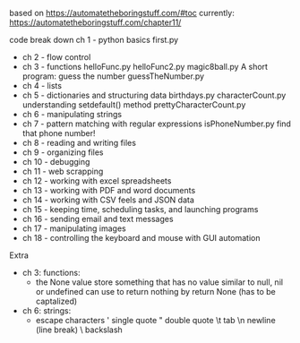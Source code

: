 based on https://automatetheboringstuff.com/#toc 
currently: https://automatetheboringstuff.com/chapter11/

code break down 
ch 1 - python basics 
	first.py 
-	ch 2 - flow control 
-	ch 3 - functions 
	helloFunc.py
	helloFunc2.py
	magic8ball.py
	A short program: guess the number 	guessTheNumber.py
-	ch 4 - lists 
-	ch 5 - dictionaries and structuring data 
	birthdays.py
	characterCount.py 	understanding setdefault() method 
	prettyCharacterCount.py
-	ch 6 - manipulating strings 
-	ch 7 - pattern matching with regular expressions 
	isPhoneNumber.py 	find that phone number! 
-	ch 8 - reading and writing files 
-	ch 9 - organizing files 
-	ch 10 - debugging 
-	ch 11 - web scrapping 
-	ch 12 - working with excel spreadsheets 
-	ch 13 - working with PDF and word documents 
-	ch 14 - working with CSV feels and JSON data 
-	ch 15 - keeping time, scheduling tasks, and launching programs 
-	ch 16 - sending email and text messages 
-	ch 17 - manipulating images 
-	ch 18 - controlling the keyboard and mouse with GUI automation 

Extra 
-	ch 3: functions: 
	-	the None value 
	store something that has no value similar to null, nil or undefined 
	can use to return nothing by	return None (has to be captalized)
-	ch 6: strings: 
	- 	escape characters 
	\'		single quote 
	\"		double quote 
	\t 		tab 
	\n 		newline (line break)
	\\ 		backslash 
